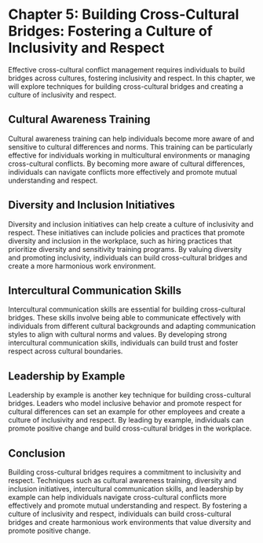 Chapter 5: Building Cross-Cultural Bridges: Fostering a Culture of Inclusivity and Respect
==========================================================================================

Effective cross-cultural conflict management requires individuals to build bridges across cultures, fostering inclusivity and respect. In this chapter, we will explore techniques for building cross-cultural bridges and creating a culture of inclusivity and respect.

Cultural Awareness Training
---------------------------

Cultural awareness training can help individuals become more aware of and sensitive to cultural differences and norms. This training can be particularly effective for individuals working in multicultural environments or managing cross-cultural conflicts. By becoming more aware of cultural differences, individuals can navigate conflicts more effectively and promote mutual understanding and respect.

Diversity and Inclusion Initiatives
-----------------------------------

Diversity and inclusion initiatives can help create a culture of inclusivity and respect. These initiatives can include policies and practices that promote diversity and inclusion in the workplace, such as hiring practices that prioritize diversity and sensitivity training programs. By valuing diversity and promoting inclusivity, individuals can build cross-cultural bridges and create a more harmonious work environment.

Intercultural Communication Skills
----------------------------------

Intercultural communication skills are essential for building cross-cultural bridges. These skills involve being able to communicate effectively with individuals from different cultural backgrounds and adapting communication styles to align with cultural norms and values. By developing strong intercultural communication skills, individuals can build trust and foster respect across cultural boundaries.

Leadership by Example
---------------------

Leadership by example is another key technique for building cross-cultural bridges. Leaders who model inclusive behavior and promote respect for cultural differences can set an example for other employees and create a culture of inclusivity and respect. By leading by example, individuals can promote positive change and build cross-cultural bridges in the workplace.

Conclusion
----------

Building cross-cultural bridges requires a commitment to inclusivity and respect. Techniques such as cultural awareness training, diversity and inclusion initiatives, intercultural communication skills, and leadership by example can help individuals navigate cross-cultural conflicts more effectively and promote mutual understanding and respect. By fostering a culture of inclusivity and respect, individuals can build cross-cultural bridges and create harmonious work environments that value diversity and promote positive change.
